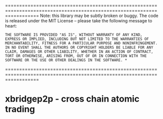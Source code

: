 #
========================================================================================================================
Note: this library may be subtly broken or buggy. The code is released under the MIT License – please take the following message to heart:

    THE SOFTWARE IS PROVIDED "AS IS", WITHOUT WARRANTY OF ANY KIND, EXPRESS OR IMPLIED, INCLUDING BUT NOT LIMITED TO THE WARRANTIES OF MERCHANTABILITY, FITNESS FOR A PARTICULAR PURPOSE AND NONINFRINGEMENT. IN NO EVENT SHALL THE AUTHORS OR COPYRIGHT HOLDERS BE LIABLE FOR ANY CLAIM, DAMAGES OR OTHER LIABILITY, WHETHER IN AN ACTION OF CONTRACT, TORT OR OTHERWISE, ARISING FROM, OUT OF OR IN CONNECTION WITH THE SOFTWARE OR THE USE OR OTHER DEALINGS IN THE SOFTWARE. *
========================================================================================================================
#
# xbridgep2p - cross chain atomic trading 
